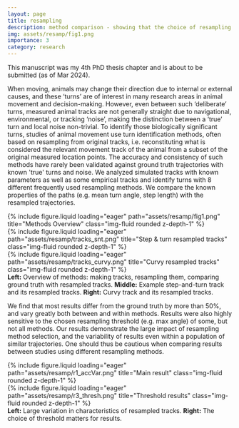 ```yaml
---
layout: page
title: resampling
description: method comparison - showing that the choice of resampling (turn ID) method can have large effects on the results of movement ecological studies
img: assets/resamp/fig1.png
importance: 3
category: research
---
```

This manuscript was my 4th PhD thesis chapter and is about to be submitted (as of Mar 2024).

When moving, animals may change their direction due to internal or external causes, and these ‘turns’ are of interest in many research areas in animal movement and decision-making. However, even between such ‘deliberate’ turns, measured animal tracks are not generally straight due to navigational, environmental, or tracking ‘noise’, making the distinction between a ‘true’ turn and local noise non-trivial. To identify those biologically significant turns, studies of animal movement use turn identification methods, often based on resampling from original tracks, i.e. reconstituting what is considered the relevant movement track of the animal from a subset of the original measured location points. The accuracy and consistency of such methods have rarely been validated against ground truth trajectories with known 'true' turns and noise.
We analyzed simulated tracks with known parameters as well as some empirical tracks and identify turns with 8 different frequently used resampling methods. We compare the known properties of the paths (e.g. mean turn angle, step length) with the resampled trajectories.

<div class="row">
    <div class="col-sm mt-3 mt-md-0">
        {% include figure.liquid loading="eager" path="assets/resamp/fig1.png" title="Methods Overview" class="img-fluid rounded z-depth-1" %}
    </div>
    <div class="col-sm mt-3 mt-md-0">
        {% include figure.liquid loading="eager" path="assets/resamp/tracks_snt.png" title="Step & turn resampled tracks" class="img-fluid rounded z-depth-1" %}
    </div>
    <div class="col-sm mt-3 mt-md-0">
        {% include figure.liquid loading="eager" path="assets/resamp/tracks_curvy.png" title="Curvy resampled tracks" class="img-fluid rounded z-depth-1" %}
    </div>
</div>
<div class="caption">
    <strong>Left:</strong> Overview of methods: making tracks, resampling them, comparing ground truth with resampled tracks. <strong>Middle:</strong> Example step-and-turn track and its resampled tracks. <strong>Right:</strong> Curvy track and its resampled tracks.
</div>

We find that most results differ from the ground truth by more than 50%, and vary greatly both between and within methods. Results were also highly sensitive to the chosen resampling threshold (e.g. max angle) of some, but not all methods. Our results demonstrate the large impact of resampling method selection, and the variability of results even within a population of similar trajectories. One should thus be cautious when comparing results between studies using different resampling methods.

<div class="row">
    <div class="col-sm mt-3 mt-md-0">
        {% include figure.liquid loading="eager" path="assets/resamp/r1_accVar.png" title="Main result" class="img-fluid rounded z-depth-1" %}
    </div>
    <div class="col-sm mt-3 mt-md-0">
        {% include figure.liquid loading="eager" path="assets/resamp/r3_thresh.png" title="Threshold results" class="img-fluid rounded z-depth-1" %}
    </div>
</div>
<div class="caption">
    <strong>Left:</strong> Large variation in characteristics of resampled tracks. <strong>Right:</strong> The choice of threshold matters for results.
</div>

